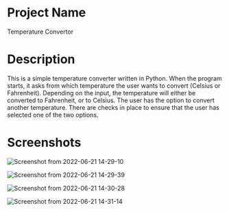 # Project Name

Temperature Convertor

# Description

This is a simple temperature converter written in Python. When the program starts, it asks from which temperature the user wants to convert (Celsius or Fahrenheit).
Depending on the input, the temperature will either be converted to Fahrenheit, or to Celsius. The user has the option to convert another temperature.
There are checks in place to ensure that the user has selected one of the two options.

# Screenshots

![Screenshot from 2022-06-21 14-29-10](https://user-images.githubusercontent.com/104764256/174789391-dcecf088-ec16-4081-8014-77b7e8543b0a.png)

![Screenshot from 2022-06-21 14-29-39](https://user-images.githubusercontent.com/104764256/174789400-d00641f1-3dca-468e-ad3d-c1e0cf134adb.png)

![Screenshot from 2022-06-21 14-30-28](https://user-images.githubusercontent.com/104764256/174789404-186f54bf-7010-4ecf-8d20-08a58a6a1004.png)

![Screenshot from 2022-06-21 14-31-14](https://user-images.githubusercontent.com/104764256/174789405-0d7ff05b-48d7-4ce5-9e32-355da47f1a7f.png)
